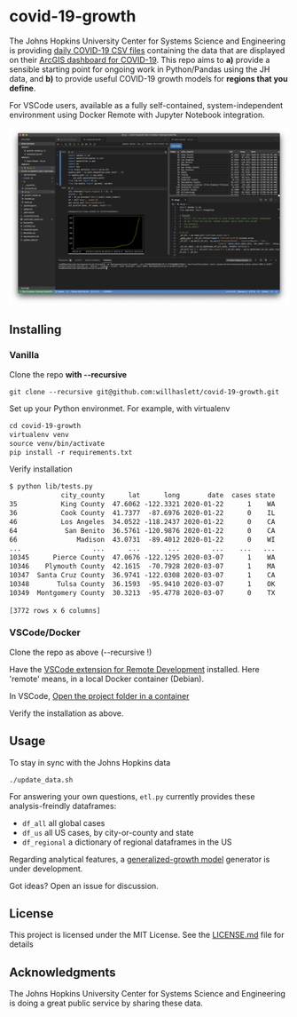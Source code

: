 # covid-19-growth

The Johns Hopkins University Center for Systems Science and Engineering is providing
[daily COVID-19 CSV files](https://github.com/CSSEGISandData/COVID-19) containing the data that are
displayed on their
[ArcGIS dashboard for COVID-19](https://gisanddata.maps.arcgis.com/apps/opsdashboard/index.html#/bda7594740fd40299423467b48e9ecf6).
This repo aims to **a)** provide a sensible starting point for ongoing work in Python/Pandas using
the JH data, and **b)** to provide useful COVID-19 growth models for **regions that you define**.

For VSCode users, available as a fully self-contained, system-independent environment using Docker Remote with Jupyter Notebook integration.

![Screenshot](.screenshot.png)

## Installing
### Vanilla

Clone the repo **with --recursive**
```
git clone --recursive git@github.com:willhaslett/covid-19-growth.git
```

Set up your Python environmet. For example, with virtualenv
```
cd covid-19-growth
virtualenv venv
source venv/bin/activate
pip install -r requirements.txt
```
Verify installation
```
$ python lib/tests.py
             city_county      lat      long       date  cases state
35           King County  47.6062 -122.3321 2020-01-22      1    WA
36           Cook County  41.7377  -87.6976 2020-01-22      0    IL
46           Los Angeles  34.0522 -118.2437 2020-01-22      0    CA
64            San Benito  36.5761 -120.9876 2020-01-22      0    CA
66               Madison  43.0731  -89.4012 2020-01-22      0    WI
...                  ...      ...       ...        ...    ...   ...
10345      Pierce County  47.0676 -122.1295 2020-03-07      1    WA
10346    Plymouth County  42.1615  -70.7928 2020-03-07      1    MA
10347  Santa Cruz County  36.9741 -122.0308 2020-03-07      1    CA
10348       Tulsa County  36.1593  -95.9410 2020-03-07      1    OK
10349  Montgomery County  30.3213  -95.4778 2020-03-07      0    TX

[3772 rows x 6 columns]
```

### VSCode/Docker

Clone the repo as above (--recursive !)

Have the [VSCode extension for Remote Development](https://marketplace.visualstudio.com/items?itemName=ms-vscode-remote.vscode-remote-extensionpack) installed. Here 'remote' means, in a local Docker container (Debian).

In VSCode, [Open the project folder in a container](https://code.visualstudio.com/docs/remote/containers#_quick-start-open-an-existing-folder-in-a-container)

Verify the installation as above.

## Usage

To stay in sync with the Johns Hopkins data
```
./update_data.sh
```

For answering your own questions, `etl.py` currently provides these analysis-freindly dataframes:
* `df_all` all global cases
* `df_us` all US cases, by city-or-county and state
* `df_regional` a dictionary of regional dataframes in the US

Regarding analytical features, a [generalized-growth model](https://www.sciencedirect.com/science/article/pii/S1755436516000037)
generator is under development.

Got ideas? Open an issue for discussion.

## License

This project is licensed under the MIT License. See the [LICENSE.md](LICENSE.md) file for details

## Acknowledgments

The Johns Hopkins University Center for Systems Science and Engineering is doing a great public service by sharing these data.
